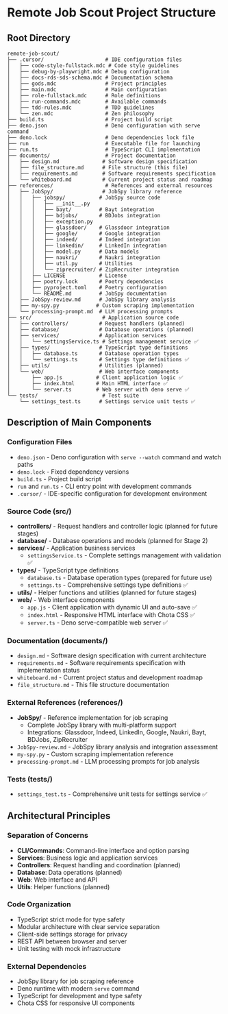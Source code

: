 # Remote Job Scout Project Structure

## Root Directory

```
remote-job-scout/
├── .cursor/                    # IDE configuration files
│   ├── code-style-fullstack.mdc # Code style guidelines
│   ├── debug-by-playwright.mdc # Debug configuration
│   ├── docs-rds-sds-schema.mdc # Documentation schema
│   ├── gods.mdc                # Project principles
│   ├── main.mdc                # Main configuration
│   ├── role-fullstack.mdc      # Role definitions
│   ├── run-commands.mdc        # Available commands
│   ├── tdd-rules.mdc           # TDD guidelines
│   └── zen.mdc                 # Zen philosophy
├── build.ts                    # Project build script
├── deno.json                   # Deno configuration with serve command
├── deno.lock                   # Deno dependencies lock file
├── run                         # Executable file for launching
├── run.ts                      # TypeScript CLI implementation
├── documents/                  # Project documentation
│   ├── design.md              # Software design specification
│   ├── file_structure.md      # File structure (this file)
│   ├── requirements.md        # Software requirements specification
│   └── whiteboard.md          # Current project status and roadmap
├── references/                 # References and external resources
│   ├── JobSpy/                # JobSpy library reference
│   │   ├── jobspy/           # JobSpy source code
│   │   │   ├── __init__.py
│   │   │   ├── bayt/         # Bayt integration
│   │   │   ├── bdjobs/       # BDJobs integration
│   │   │   ├── exception.py
│   │   │   ├── glassdoor/    # Glassdoor integration
│   │   │   ├── google/       # Google integration
│   │   │   ├── indeed/       # Indeed integration
│   │   │   ├── linkedin/     # LinkedIn integration
│   │   │   ├── model.py      # Data models
│   │   │   ├── naukri/       # Naukri integration
│   │   │   ├── util.py       # Utilities
│   │   │   └── ziprecruiter/ # ZipRecruiter integration
│   │   ├── LICENSE           # License
│   │   ├── poetry.lock       # Poetry dependencies
│   │   ├── pyproject.toml    # Poetry configuration
│   │   └── README.md         # JobSpy documentation
│   ├── JobSpy-review.md      # JobSpy library analysis
│   ├── my-spy.py            # Custom scraping implementation
│   └── processing-prompt.md  # LLM processing prompts
├── src/                       # Application source code
│   ├── controllers/          # Request handlers (planned)
│   ├── database/             # Database operations (planned)
│   ├── services/             # Application services
│   │   └── settingsService.ts # Settings management service ✅
│   ├── types/                # TypeScript type definitions
│   │   ├── database.ts       # Database operation types
│   │   └── settings.ts       # Settings type definitions ✅
│   ├── utils/                # Utilities (planned)
│   └── web/                  # Web interface components
│       ├── app.js           # Client application logic ✅
│       ├── index.html       # Main HTML interface ✅
│       └── server.ts        # Web server with deno serve ✅
└── tests/                     # Test suite
    └── settings_test.ts      # Settings service unit tests ✅
```

## Description of Main Components

### Configuration Files

- `deno.json` - Deno configuration with `serve --watch` command and watch paths
- `deno.lock` - Fixed dependency versions
- `build.ts` - Project build script
- `run` and `run.ts` - CLI entry point with development commands
- `.cursor/` - IDE-specific configuration for development environment

### Source Code (src/)

- **controllers/** - Request handlers and controller logic (planned for future stages)
- **database/** - Database operations and models (planned for Stage 2)
- **services/** - Application business services
  - `settingsService.ts` - Complete settings management with validation ✅
- **types/** - TypeScript type definitions
  - `database.ts` - Database operation types (prepared for future use)
  - `settings.ts` - Comprehensive settings type definitions ✅
- **utils/** - Helper functions and utilities (planned for future stages)
- **web/** - Web interface components
  - `app.js` - Client application with dynamic UI and auto-save ✅
  - `index.html` - Responsive HTML interface with Chota CSS ✅
  - `server.ts` - Deno serve-compatible web server ✅

### Documentation (documents/)

- `design.md` - Software design specification with current architecture
- `requirements.md` - Software requirements specification with implementation status
- `whiteboard.md` - Current project status and development roadmap
- `file_structure.md` - This file structure documentation

### External References (references/)

- **JobSpy/** - Reference implementation for job scraping
  - Complete JobSpy library with multi-platform support
  - Integrations: Glassdoor, Indeed, LinkedIn, Google, Naukri, Bayt, BDJobs, ZipRecruiter
- `JobSpy-review.md` - JobSpy library analysis and integration assessment
- `my-spy.py` - Custom scraping implementation reference
- `processing-prompt.md` - LLM processing prompts for job analysis

### Tests (tests/)

- `settings_test.ts` - Comprehensive unit tests for settings service ✅

## Architectural Principles

### Separation of Concerns

- **CLI/Commands**: Command-line interface and option parsing
- **Services**: Business logic and application services
- **Controllers**: Request handling and coordination (planned)
- **Database**: Data operations (planned)
- **Web**: Web interface and API
- **Utils**: Helper functions (planned)

### Code Organization

- TypeScript strict mode for type safety
- Modular architecture with clear service separation
- Client-side settings storage for privacy
- REST API between browser and server
- Unit testing with mock infrastructure

### External Dependencies

- JobSpy library for job scraping reference
- Deno runtime with modern `serve` command
- TypeScript for development and type safety
- Chota CSS for responsive UI components
